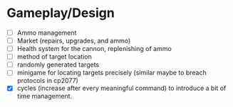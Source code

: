 # Gameplay/Design

- [ ] Ammo management
- [ ] Market (repairs, upgrades, and ammo)
- [ ] Health system for the cannon, replenishing of ammo
- [ ] method of target location
- [ ] randomly generated targets
- [ ] minigame for locating targets precisely (similar maybe to breach protocols in cp2077)
- [x] cycles (increase after every meaningful command) to introduce a bit of time management.